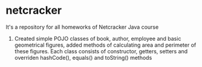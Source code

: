 # netcracker
It's a repository for all homeworks of Netcracker Java course
1) Created simple POJO classes of book, author, employee and basic geometrical figures, added methods of calculating area and perimeter of these figures. Each class consists of constructor, getters, setters and overriden hashCode(), equals() and toString() methods
